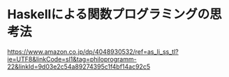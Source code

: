 # Haskellによる関数プログラミングの思考法
https://www.amazon.co.jp/dp/4048930532/ref=as_li_ss_tl?ie=UTF8&linkCode=sl1&tag=philoprogramm-22&linkId=9d03e2c54a89274395c1f4bf14ac92c5
